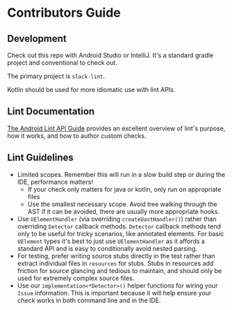 # Contributors Guide

## Development

Check out this repo with Android Studio or IntelliJ. It's a standard gradle project and
conventional to check out.

The primary project is `slack-lint`.

Kotlin should be used for more idiomatic use with lint APIs.

## Lint Documentation

[The Android Lint API Guide](https://googlesamples.github.io/android-custom-lint-rules/book.html) provides an excellent overview of lint's purpose, how it works, and how to author custom checks.

## Lint Guidelines
- Limited scopes. Remember this will run in a slow build step or during the IDE, performance matters!
    - If your check only matters for java or kotlin, only run on appropriate files
    - Use the smallest necessary scope. Avoid tree walking through the AST if it can be avoided, there
      are usually more appropriate hooks.
- Use `UElementHandler` (via overriding `createUastHandler()`) rather than overriding `Detector`
  callback methods. `Detector` callback methods tend only to be useful for tricky scenarios, like
  annotated elements. For basic `UElement` types it's best to just use `UElementHandler` as it affords
  a standard API and is easy to conditionally avoid nested parsing.
- For testing, prefer writing source stubs directly in the test rather than extract individual files
  in `resources` for stubs. Stubs in resources add friction for source glancing and tedious to
  maintain, and should only be used for extremely complex source files.
- Use our `implementation<*Detector>()` helper functions for wiring your `Issue` information. This
  is important because it will help ensure your check works in both command line and in the IDE.
